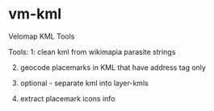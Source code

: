 # vm-kml
Velomap KML Tools

Tools:
1: clean kml from wikimapia parasite strings

2. geocode placemarks in KML that have address tag only

3. optional - separate kml into layer-kmls

4. extract placemark icons info

